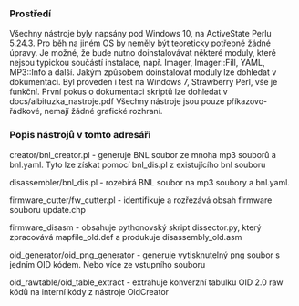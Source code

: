 
### Prostředí
Všechny nástroje byly napsány pod Windows 10, na ActiveState Perlu 5.24.3. Pro běh na jiném OS by neměly být teoreticky
potřebné žádné úpravy. Je možné, že bude nutno doinstalovávat některé moduly, které nejsou typickou součástí instalace,
např. Imager, Imager::Fill, YAML, MP3::Info a další. Jakým způsobem doinstalovat moduly lze dohledat v dokumentaci.
Byl proveden i test na Windows 7, Strawberry Perl, vše je funkční. První pokus o dokumentaci skriptů lze dohledat v docs/albituzka_nastroje.pdf
Všechny nástroje jsou pouze příkazovo-řádkové, nemají žádné grafické rozhraní.

### Popis nástrojů v tomto adresáři

creator/bnl_creator.pl - generuje BNL soubor ze mnoha mp3 souborů a bnl.yaml. Tyto lze získat pomocí bnl_dis.pl z existujícího bnl souboru

disassembler/bnl_dis.pl - rozebírá BNL soubor na mp3 soubory a bnl.yaml.

firmware_cutter/fw_cutter.pl - identifikuje a rozřezává obsah firmware souboru update.chp

firmware_disasm - obsahuje pythonovský skript dissector.py, který zpracovává mapfile_old.def a produkuje disassembly_old.asm

oid_generator/oid_png_generator - generuje vytisknutelný png soubor s jedním OID kódem. Nebo více ze vstupního souboru

oid_rawtable/oid_table_extract - extrahuje konverzní tabulku OID 2.0 raw kódů na interní kódy z nástroje OidCreator
